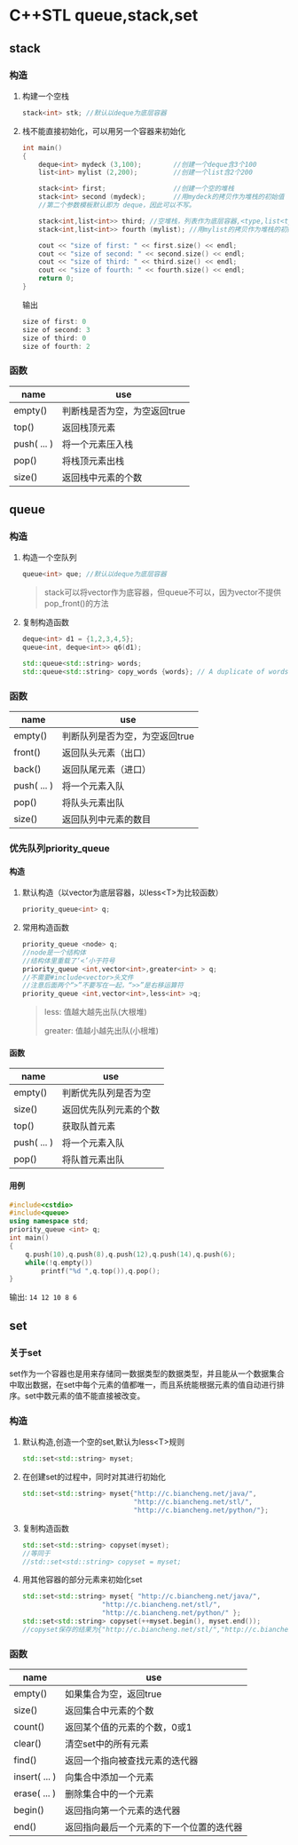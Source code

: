 # C++STL queue,stack,set

## stack

###  构造

1. 构建一个空栈

   ```c++
   stack<int> stk; //默认以deque为底层容器
   ```

2. 栈不能直接初始化，可以用另一个容器来初始化

   ```c++
   int main()
   {
       deque<int> mydeck (3,100);        //创建一个deque含3个100
       list<int> mylist (2,200);         //创建一个list含2个200
   
       stack<int> first;                 //创建一个空的堆栈
       stack<int> second (mydeck);       //用mydeck的拷贝作为堆栈的初始值
       //第二个参数模板默认即为 deque，因此可以不写。
   
       stack<int,list<int>> third; //空堆栈，列表作为底层容器,<type,list<type>>
       stack<int,list<int>> fourth (mylist); //用mylist的拷贝作为堆栈的初始值
   
       cout << "size of first: " << first.size() << endl;
       cout << "size of second: " << second.size() << endl;
       cout << "size of third: " << third.size() << endl;
       cout << "size of fourth: " << fourth.size() << endl;
       return 0;
   }
   ```

   输出

   ```c++
   size of first: 0
   size of second: 3
   size of third: 0
   size of fourth: 2
   ```

### 函数

| name        | use                          |
| ----------- | ---------------------------- |
| empty()     | 判断栈是否为空，为空返回true |
| top()       | 返回栈顶元素                 |
| push( ... ) | 将一个元素压入栈             |
| pop()       | 将栈顶元素出栈               |
| size()      | 返回栈中元素的个数           |

## queue

### 构造

1. 构造一个空队列

   ```c++
   queue<int> que; //默认以deque为底层容器
   ```

   > stack可以将vector作为底容器，但queue不可以，因为vector不提供pop_front()的方法

2. 复制构造函数

   ```c++
   deque<int> d1 = {1,2,3,4,5};
   queue<int, deque<int>> q6(d1);
   
   std::queue<std::string> words;
   std::queue<std::string> copy_words {words}; // A duplicate of words
   ```

### 函数

| name        | use                            |
| ----------- | ------------------------------ |
| empty()     | 判断队列是否为空，为空返回true |
| front()     | 返回队头元素（出口）           |
| back()      | 返回队尾元素（进口）           |
| push( ... ) | 将一个元素入队                 |
| pop()       | 将队头元素出队                 |
| size()      | 返回队列中元素的数目           |

### 优先队列priority_queue

#### 构造

1. 默认构造（以vector为底层容器，以less\<T>为比较函数）

   ```c++
   priority_queue<int> q;
   ```

2. 常用构造函数

   ```c++
   priority_queue <node> q;
   //node是一个结构体
   //结构体里重载了‘<’小于符号
   priority_queue <int,vector<int>,greater<int> > q;
   //不需要#include<vector>头文件
   //注意后面两个“>”不要写在一起，“>>”是右移运算符
   priority_queue <int,vector<int>,less<int> >q;
   ```

   > less<T>: 值越大越先出队(大根堆)
   >
   > greater<T>: 值越小越先出队(小根堆)

#### 函数

| name        | use                    |
| ----------- | ---------------------- |
| empty()     | 判断优先队列是否为空   |
| size()      | 返回优先队列元素的个数 |
| top()       | 获取队首元素           |
| push( ... ) | 将一个元素入队         |
| pop()       | 将队首元素出队         |

#### 用例

```c++
#include<cstdio>
#include<queue>
using namespace std;
priority_queue <int> q;
int main()
{
	q.push(10),q.push(8),q.push(12),q.push(14),q.push(6);
	while(!q.empty())
		printf("%d ",q.top()),q.pop();
}
```

输出: `14 12 10 8 6`

## set

### 关于set

set作为一个容器也是用来存储同一数据类型的数据类型，并且能从一个数据集合中取出数据，在set中每个元素的值都唯一，而且系统能根据元素的值自动进行排序。set中数元素的值不能直接被改变。

### 构造

1. 默认构造,创造一个空的set,默认为less\<T>规则

   ```c++
   std::set<std::string> myset;
   ```

2. 在创建set的过程中，同时对其进行初始化

   ```c++
   std::set<std::string> myset{"http://c.biancheng.net/java/",
                               "http://c.biancheng.net/stl/",
                               "http://c.biancheng.net/python/"};
   ```

3. 复制构造函数

   ```c++
   std::set<std::string> copyset(myset);
   //等同于
   //std::set<std::string> copyset = myset;
   ```

4. 用其他容器的部分元素来初始化set

   ```c++
   std::set<std::string> myset{ "http://c.biancheng.net/java/",
                       "http://c.biancheng.net/stl/",
                       "http://c.biancheng.net/python/" };
   std::set<std::string> copyset(++myset.begin(), myset.end());
   //copyset保存的结果为{"http://c.biancheng.net/stl/","http://c.biancheng.net/python/"}
   ```

### 函数

| name          | use                                      |
| ------------- | ---------------------------------------- |
| empty()       | 如果集合为空，返回true                   |
| size()        | 返回集合中元素的个数                     |
| count()       | 返回某个值的元素的个数，0或1             |
| clear()       | 清空set中的所有元素                      |
| find()        | 返回一个指向被查找元素的迭代器           |
| insert( ... ) | 向集合中添加一个元素                     |
| erase( ... )  | 删除集合中的一个元素                     |
| begin()       | 返回指向第一个元素的迭代器               |
| end()         | 返回指向最后一个元素的下一个位置的迭代器 |

